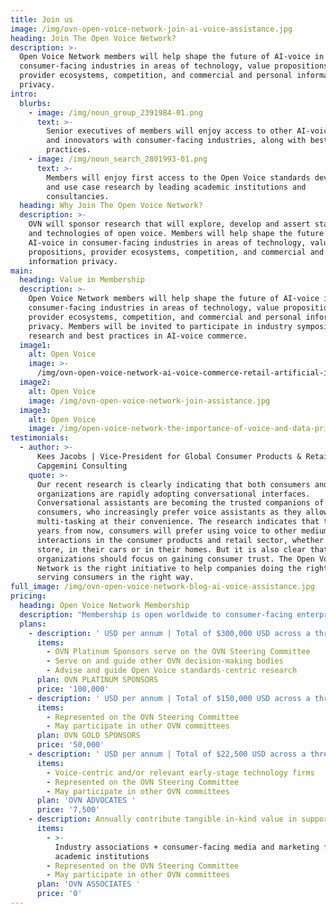 ```yaml
---
title: Join us
image: /img/ovn-open-voice-network-join-ai-voice-assistance.jpg
heading: Join The Open Voice Network?
description: >-
  Open Voice Network members will help shape the future of AI-voice in
  consumer-facing industries in areas of technology, value propositions,
  provider ecosystems, competition, and commercial and personal information
  privacy.  
intro:
  blurbs:
    - image: /img/noun_group_2391984-01.png
      text: >-
        Senior executives of members will enjoy access to other AI-voice leaders
        and innovators with consumer-facing industries, along with best
        practices.
    - image: /img/noun_search_2801993-01.png
      text: >-
        Members will enjoy first access to the Open Voice standards development
        and use case research by leading academic institutions and
        consultancies.
  heading: Why Join The Open Voice Network?
  description: >-
    OVN will sponsor research that will explore, develop and assert standards
    and technologies of open voice. Members will help shape the future of
    AI-voice in consumer-facing industries in areas of technology, value
    propositions, provider ecosystems, competition, and commercial and personal
    information privacy. 
main:
  heading: Value in Membership
  description: >-
    Open Voice Network members will help shape the future of AI-voice in
    consumer-facing industries in areas of technology, value propositions,
    provider ecosystems, competition, and commercial and personal information
    privacy. Members will be invited to participate in industry symposia on
    research and best practices in AI-voice commerce.
  image1:
    alt: Open Voice
    image: >-
      /img/ovn-open-voice-network-ai-voice-commerce-retail-artificial-intelligence.jpg
  image2:
    alt: Open Voice
    image: /img/ovn-open-voice-network-join-assistance.jpg
  image3:
    alt: Open Voice
    image: /img/open-voice-network-the-importance-of-voice-and-data-privacy.jpg
testimonials:
  - author: >-
      Kees Jacobs | Vice-President for Global Consumer Products & Retail,
      Capgemini Consulting
    quote: >-
      Our recent research is clearly indicating that both consumers and
      organizations are rapidly adopting conversational interfaces.
      Conversational assistants are becoming the trusted companions of
      consumers, who increasingly prefer voice assistants as they allow for
      multi-tasking at their convenience. The research indicates that three
      years from now, consumers will prefer using voice to other mediums for all
      interactions in the consumer products and retail sector, whether it is in
      store, in their cars or in their homes. But it is also clear that
      organizations should focus on gaining consumer trust. The Open Voice
      Network is the right initiative to help companies doing the right things,
      serving consumers in the right way.
full_image: /img/ovn-open-voice-network-blog-ai-voice-assistance.jpg
pricing:
  heading: Open Voice Network Membership
  description: "Membership is open worldwide to consumer-facing enterprises and public entities, as well as those that advise, represent, or study such enterprises and entities. \_"
  plans:
    - description: ' USD per annum | Total of $300,000 USD across a three-year commitment'
      items:
        - OVN Platinum Sponsors serve on the OVN Steering Committee
        - Serve on and guide other OVN decision-making bodies
        - Advise and guide Open Voice standards-centric research
      plan: OVN PLATINUM SPONSORS
      price: '100,000'
    - description: ' USD per annum | Total of $150,000 USD across a three-year commitment'
      items:
        - Represented on the OVN Steering Committee
        - May participate in other OVN committees
      plan: OVN GOLD SPONSORS
      price: '50,000'
    - description: ' USD per annum | Total of $22,500 USD across a three-year commitment'
      items:
        - Voice-centric and/or relevant early-stage technology firms
        - Represented on the OVN Steering Committee
        - May participate in other OVN committees
      plan: 'OVN ADVOCATES '
      price: '7,500'
    - description: Annually contribute tangible in-kind value in support
      items:
        - >-
          Industry associations + consumer-facing media and marketing firms +
          academic institutions
        - Represented on the OVN Steering Committee
        - May participate in other OVN committees
      plan: 'OVN ASSOCIATES '
      price: '0'
---
```


